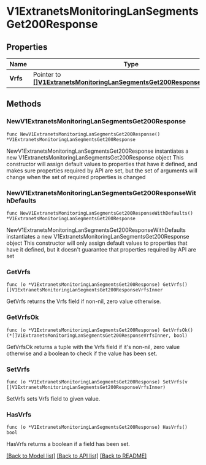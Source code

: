 # V1ExtranetsMonitoringLanSegmentsGet200Response

## Properties

Name | Type | Description | Notes
------------ | ------------- | ------------- | -------------
**Vrfs** | Pointer to [**[]V1ExtranetsMonitoringLanSegmentsGet200ResponseVrfsInner**](V1ExtranetsMonitoringLanSegmentsGet200ResponseVrfsInner.md) |  | [optional] 

## Methods

### NewV1ExtranetsMonitoringLanSegmentsGet200Response

`func NewV1ExtranetsMonitoringLanSegmentsGet200Response() *V1ExtranetsMonitoringLanSegmentsGet200Response`

NewV1ExtranetsMonitoringLanSegmentsGet200Response instantiates a new V1ExtranetsMonitoringLanSegmentsGet200Response object
This constructor will assign default values to properties that have it defined,
and makes sure properties required by API are set, but the set of arguments
will change when the set of required properties is changed

### NewV1ExtranetsMonitoringLanSegmentsGet200ResponseWithDefaults

`func NewV1ExtranetsMonitoringLanSegmentsGet200ResponseWithDefaults() *V1ExtranetsMonitoringLanSegmentsGet200Response`

NewV1ExtranetsMonitoringLanSegmentsGet200ResponseWithDefaults instantiates a new V1ExtranetsMonitoringLanSegmentsGet200Response object
This constructor will only assign default values to properties that have it defined,
but it doesn't guarantee that properties required by API are set

### GetVrfs

`func (o *V1ExtranetsMonitoringLanSegmentsGet200Response) GetVrfs() []V1ExtranetsMonitoringLanSegmentsGet200ResponseVrfsInner`

GetVrfs returns the Vrfs field if non-nil, zero value otherwise.

### GetVrfsOk

`func (o *V1ExtranetsMonitoringLanSegmentsGet200Response) GetVrfsOk() (*[]V1ExtranetsMonitoringLanSegmentsGet200ResponseVrfsInner, bool)`

GetVrfsOk returns a tuple with the Vrfs field if it's non-nil, zero value otherwise
and a boolean to check if the value has been set.

### SetVrfs

`func (o *V1ExtranetsMonitoringLanSegmentsGet200Response) SetVrfs(v []V1ExtranetsMonitoringLanSegmentsGet200ResponseVrfsInner)`

SetVrfs sets Vrfs field to given value.

### HasVrfs

`func (o *V1ExtranetsMonitoringLanSegmentsGet200Response) HasVrfs() bool`

HasVrfs returns a boolean if a field has been set.


[[Back to Model list]](../README.md#documentation-for-models) [[Back to API list]](../README.md#documentation-for-api-endpoints) [[Back to README]](../README.md)


